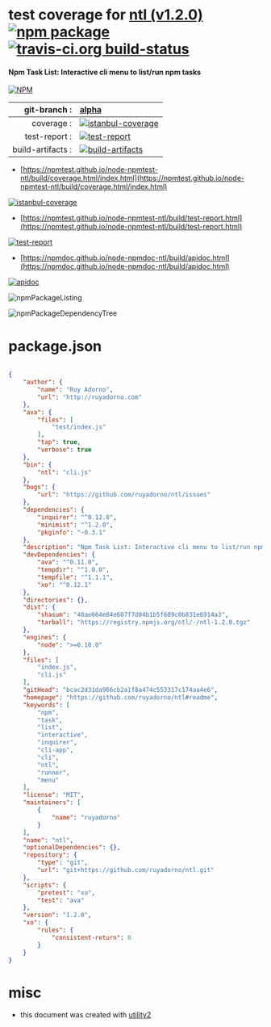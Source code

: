 # test coverage for  [ntl (v1.2.0)](https://github.com/ruyadorno/ntl#readme)  [![npm package](https://img.shields.io/npm/v/npmtest-ntl.svg?style=flat-square)](https://www.npmjs.org/package/npmtest-ntl) [![travis-ci.org build-status](https://api.travis-ci.org/npmtest/node-npmtest-ntl.svg)](https://travis-ci.org/npmtest/node-npmtest-ntl)
#### Npm Task List: Interactive cli menu to list/run npm tasks

[![NPM](https://nodei.co/npm/ntl.png?downloads=true&downloadRank=true&stars=true)](https://www.npmjs.com/package/ntl)

| git-branch : | [alpha](https://github.com/npmtest/node-npmtest-ntl/tree/alpha)|
|--:|:--|
| coverage : | [![istanbul-coverage](https://npmtest.github.io/node-npmtest-ntl/build/coverage.badge.svg)](https://npmtest.github.io/node-npmtest-ntl/build/coverage.html/index.html)|
| test-report : | [![test-report](https://npmtest.github.io/node-npmtest-ntl/build/test-report.badge.svg)](https://npmtest.github.io/node-npmtest-ntl/build/test-report.html)|
| build-artifacts : | [![build-artifacts](https://npmtest.github.io/node-npmtest-ntl/glyphicons_144_folder_open.png)](https://github.com/npmtest/node-npmtest-ntl/tree/gh-pages/build)|

- [https://npmtest.github.io/node-npmtest-ntl/build/coverage.html/index.html](https://npmtest.github.io/node-npmtest-ntl/build/coverage.html/index.html)

[![istanbul-coverage](https://npmtest.github.io/node-npmtest-ntl/build/screenCapture.buildCi.browser.%252Ftmp%252Fbuild%252Fcoverage.lib.html.png)](https://npmtest.github.io/node-npmtest-ntl/build/coverage.html/index.html)

- [https://npmtest.github.io/node-npmtest-ntl/build/test-report.html](https://npmtest.github.io/node-npmtest-ntl/build/test-report.html)

[![test-report](https://npmtest.github.io/node-npmtest-ntl/build/screenCapture.buildCi.browser.%252Ftmp%252Fbuild%252Ftest-report.html.png)](https://npmtest.github.io/node-npmtest-ntl/build/test-report.html)

- [https://npmdoc.github.io/node-npmdoc-ntl/build/apidoc.html](https://npmdoc.github.io/node-npmdoc-ntl/build/apidoc.html)

[![apidoc](https://npmdoc.github.io/node-npmdoc-ntl/build/screenCapture.buildCi.browser.%252Ftmp%252Fbuild%252Fapidoc.html.png)](https://npmdoc.github.io/node-npmdoc-ntl/build/apidoc.html)

![npmPackageListing](https://npmtest.github.io/node-npmtest-ntl/build/screenCapture.npmPackageListing.svg)

![npmPackageDependencyTree](https://npmtest.github.io/node-npmtest-ntl/build/screenCapture.npmPackageDependencyTree.svg)



# package.json

```json

{
    "author": {
        "name": "Ruy Adorno",
        "url": "http://ruyadorno.com"
    },
    "ava": {
        "files": [
            "test/index.js"
        ],
        "tap": true,
        "verbose": true
    },
    "bin": {
        "ntl": "cli.js"
    },
    "bugs": {
        "url": "https://github.com/ruyadorno/ntl/issues"
    },
    "dependencies": {
        "inquirer": "^0.12.0",
        "minimist": "^1.2.0",
        "pkginfo": "~0.3.1"
    },
    "description": "Npm Task List: Interactive cli menu to list/run npm tasks",
    "devDependencies": {
        "ava": "^0.11.0",
        "tempdir": "^1.0.0",
        "tempfile": "^1.1.1",
        "xo": "^0.12.1"
    },
    "directories": {},
    "dist": {
        "shasum": "40ae664e04e607f7d04b1b5f609c0b831e6914a3",
        "tarball": "https://registry.npmjs.org/ntl/-/ntl-1.2.0.tgz"
    },
    "engines": {
        "node": ">=0.10.0"
    },
    "files": [
        "index.js",
        "cli.js"
    ],
    "gitHead": "bcac2d31da966cb2a1f8a474c553317c174aa4e6",
    "homepage": "https://github.com/ruyadorno/ntl#readme",
    "keywords": [
        "npm",
        "task",
        "list",
        "interactive",
        "inquirer",
        "cli-app",
        "cli",
        "ntl",
        "runner",
        "menu"
    ],
    "license": "MIT",
    "maintainers": [
        {
            "name": "ruyadorno"
        }
    ],
    "name": "ntl",
    "optionalDependencies": {},
    "repository": {
        "type": "git",
        "url": "git+https://github.com/ruyadorno/ntl.git"
    },
    "scripts": {
        "pretest": "xo",
        "test": "ava"
    },
    "version": "1.2.0",
    "xo": {
        "rules": {
            "consistent-return": 0
        }
    }
}
```



# misc
- this document was created with [utility2](https://github.com/kaizhu256/node-utility2)
